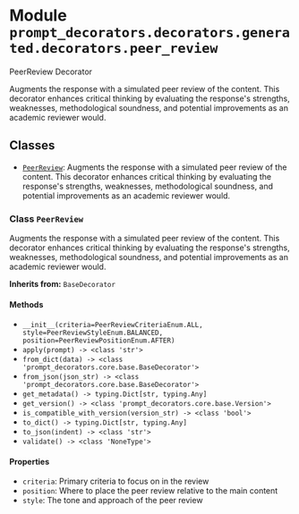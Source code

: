 # Module `prompt_decorators.decorators.generated.decorators.peer_review`

PeerReview Decorator

Augments the response with a simulated peer review of the content. This decorator enhances critical thinking by evaluating the response's strengths, weaknesses, methodological soundness, and potential improvements as an academic reviewer would.

## Classes

- [`PeerReview`](#class-peerreview): Augments the response with a simulated peer review of the content. This decorator enhances critical thinking by evaluating the response's strengths, weaknesses, methodological soundness, and potential improvements as an academic reviewer would.

### Class `PeerReview`

Augments the response with a simulated peer review of the content. This decorator enhances critical thinking by evaluating the response's strengths, weaknesses, methodological soundness, and potential improvements as an academic reviewer would.

**Inherits from:** `BaseDecorator`

#### Methods

- `__init__(criteria=PeerReviewCriteriaEnum.ALL, style=PeerReviewStyleEnum.BALANCED, position=PeerReviewPositionEnum.AFTER)`
- `apply(prompt) -> <class 'str'>`
- `from_dict(data) -> <class 'prompt_decorators.core.base.BaseDecorator'>`
- `from_json(json_str) -> <class 'prompt_decorators.core.base.BaseDecorator'>`
- `get_metadata() -> typing.Dict[str, typing.Any]`
- `get_version() -> <class 'prompt_decorators.core.base.Version'>`
- `is_compatible_with_version(version_str) -> <class 'bool'>`
- `to_dict() -> typing.Dict[str, typing.Any]`
- `to_json(indent) -> <class 'str'>`
- `validate() -> <class 'NoneType'>`
#### Properties

- `criteria`: Primary criteria to focus on in the review
- `position`: Where to place the peer review relative to the main content
- `style`: The tone and approach of the peer review
